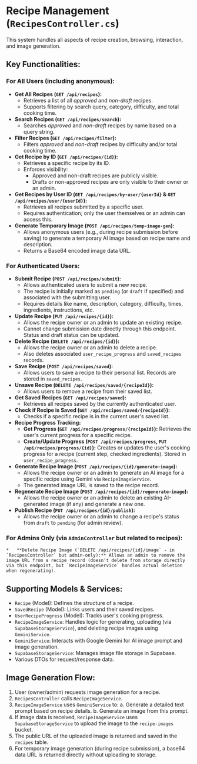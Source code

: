 # Recipe Management (`RecipesController.cs`)

This system handles all aspects of recipe creation, browsing, interaction, and image generation.

## Key Functionalities:

### For All Users (including anonymous):

*   **Get All Recipes (`GET /api/recipes`):**
    *   Retrieves a list of all *approved* and *non-draft* recipes.
    *   Supports filtering by search query, category, difficulty, and total cooking time.
*   **Search Recipes (`GET /api/recipes/search`):**
    *   Searches *approved* and *non-draft* recipes by name based on a query string.
*   **Filter Recipes (`GET /api/recipes/filter`):**
    *   Filters *approved* and *non-draft* recipes by difficulty and/or total cooking time.
*   **Get Recipe by ID (`GET /api/recipes/{id}`):**
    *   Retrieves a specific recipe by its ID.
    *   Enforces visibility:
        *   Approved and non-draft recipes are publicly visible.
        *   Drafts or non-approved recipes are only visible to their owner or an admin.
*   **Get Recipes by User ID (`GET /api/recipes/by-user/{userId}` & `GET /api/recipes/user/{userId}`):**
    *   Retrieves all recipes submitted by a specific user.
    *   Requires authentication; only the user themselves or an admin can access this.
*   **Generate Temporary Image (`POST /api/recipes/temp-image-gen`):**
    *   Allows anonymous users (e.g., during recipe submission before saving) to generate a temporary AI image based on recipe name and description.
    *   Returns a Base64 encoded image data URL.

### For Authenticated Users:

*   **Submit Recipe (`POST /api/recipes/submit`):**
    *   Allows authenticated users to submit a new recipe.
    *   The recipe is initially marked as `pending` (or `draft` if specified) and associated with the submitting user.
    *   Requires details like name, description, category, difficulty, times, ingredients, instructions, etc.
*   **Update Recipe (`PUT /api/recipes/{id}`):**
    *   Allows the recipe owner or an admin to update an existing recipe.
    *   Cannot change submission date directly through this endpoint. Status and draft status can be updated.
*   **Delete Recipe (`DELETE /api/recipes/{id}`):**
    *   Allows the recipe owner or an admin to delete a recipe.
    *   Also deletes associated `user_recipe_progress` and `saved_recipes` records.
*   **Save Recipe (`POST /api/recipes/saved`):**
    *   Allows users to save a recipe to their personal list. Records are stored in `saved_recipes`.
*   **Unsave Recipe (`DELETE /api/recipes/saved/{recipeId}`):**
    *   Allows users to remove a recipe from their saved list.
*   **Get Saved Recipes (`GET /api/recipes/saved`):**
    *   Retrieves all recipes saved by the currently authenticated user.
*   **Check if Recipe is Saved (`GET /api/recipes/saved/{recipeId}`):**
    *   Checks if a specific recipe is in the current user's saved list.
*   **Recipe Progress Tracking:**
    *   **Get Progress (`GET /api/recipes/progress/{recipeId}`):** Retrieves the user's current progress for a specific recipe.
    *   **Create/Update Progress (`POST /api/recipes/progress`, `PUT /api/recipes/progress/{id}`):** Creates or updates the user's cooking progress for a recipe (current step, checked ingredients). Stored in `user_recipe_progress`.
*   **Generate Recipe Image (`POST /api/recipes/{id}/generate-image`):**
    *   Allows the recipe owner or an admin to generate an AI image for a specific recipe using Gemini via `RecipeImageService`.
    *   The generated image URL is saved to the recipe record.
*   **Regenerate Recipe Image (`POST /api/recipes/{id}/regenerate-image`):**
    *   Allows the recipe owner or an admin to delete an existing AI-generated image (if any) and generate a new one.
*   **Publish Recipe (`PUT /api/recipes/{id}/publish`):**
    *   Allows the recipe owner or an admin to change a recipe's status from `draft` to `pending` (for admin review).

### For Admins Only (via `AdminController` but related to recipes):
    *   **Delete Recipe Image (`DELETE /api/recipes/{id}/image` - in `RecipesController` but admin-only):** Allows an admin to remove the image URL from a recipe record (doesn't delete from storage directly via this endpoint, but `RecipeImageService` handles actual deletion when regenerating).

## Supporting Models & Services:

*   `Recipe` (Model): Defines the structure of a recipe.
*   `SavedRecipe` (Model): Links users and their saved recipes.
*   `UserRecipeProgress` (Model): Tracks user's cooking progress.
*   `RecipeImageService`: Handles logic for generating, uploading (via `SupabaseStorageService`), and deleting recipe images using `GeminiService`.
*   `GeminiService`: Interacts with Google Gemini for AI image prompt and image generation.
*   `SupabaseStorageService`: Manages image file storage in Supabase.
*   Various DTOs for request/response data.

## Image Generation Flow:

1.  User (owner/admin) requests image generation for a recipe.
2.  `RecipesController` calls `RecipeImageService`.
3.  `RecipeImageService` uses `GeminiService` to:
    a.  Generate a detailed text prompt based on recipe details.
    b.  Generate an image from this prompt.
4.  If image data is received, `RecipeImageService` uses `SupabaseStorageService` to upload the image to the `recipe-images` bucket.
5.  The public URL of the uploaded image is returned and saved in the `recipes` table.
6.  For temporary image generation (during recipe submission), a base64 data URL is returned directly without uploading to storage.
